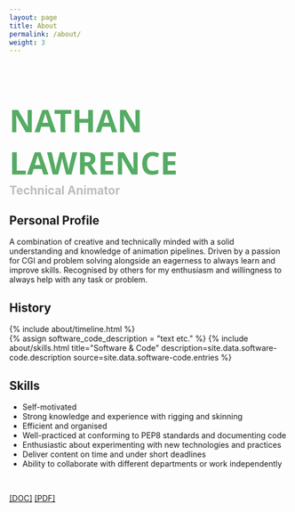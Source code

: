 ```yaml
---
layout: page
title: About
permalink: /about/
weight: 3
---
```



<h1 style="color:#55ab64; font-family: Noto Sans, sans-serif; font-size: 4em; padding-bottom:0px; margin-bottom:0px">NATHAN LAWRENCE</h1>
<h2 style="color:#bdbdbd; padding-top:0px; margin-top:0px">Technical Animator</h2>

<h2 class="mb-3">Personal Profile</h2>

A combination of creative and technically minded with a solid understanding and knowledge of animation pipelines. Driven by a passion for CGI and problem solving alongside an eagerness to always learn and improve skills. Recognised by others for my enthusiasm and willingness to always help with any task or problem.
<div class="row">
    <div class="col-sm-7">
        <h2 class="mb-3">History</h2>
        {% include about/timeline.html %}
    </div>
    <div class="col-sm-5">
        {% assign software_code_description = "text etc." %}
        {% include about/skills.html title="Software & Code" description=site.data.software-code.description source=site.data.software-code.entries %}
        <h2 class="mb-3">Skills</h2>
        <ul>
            <li>Self-motivated</li>
            <li>Strong knowledge and experience with rigging and skinning</li>
            <li>Efficient and organised</li>
            <li>Well-practiced at conforming to PEP8 standards and documenting code</li>
            <li>Enthusiastic about experimenting with new technologies and practices</li>
            <li>Deliver content on time and under short deadlines</li>
            <li>Ability to collaborate with different departments or work independently</li>
        </ul>
    </div>
</div>

<div class="row">




<br>
</div>
<div class="d-flex justify-content-center">
<p>
<a href="{{ site.url }}/assets/download/nathan_lawrence_cv.docx">[DOC]</a>
<a href="{{ site.url }}/assets/download/nathan_lawrence_cv.pdf">[PDF]</a>
</p>
</div>
